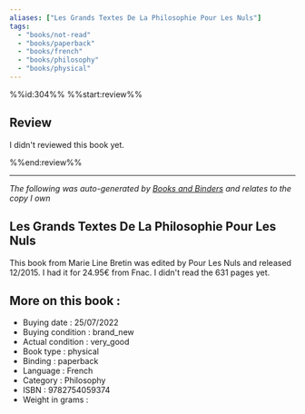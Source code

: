 ```yaml
---
aliases: ["Les Grands Textes De La Philosophie Pour Les Nuls"] 
tags: 
  - "books/not-read" 
  - "books/paperback" 
  - "books/french"
  - "books/philosophy"
  - "books/physical"
---
```

%%id:304%%
%%start:review%%
## Review
I didn't reviewed this book yet. 

%%end:review%%

---
_The following was auto-generated by [Books and Binders](Books%20and%20Binders.md) and relates to the copy I own_
## Les Grands Textes De La Philosophie Pour Les Nuls
This book from Marie Line Bretin was edited by Pour Les Nuls and released 12/2015. I had it for 24.95€ from Fnac. I didn't read the 631 pages yet.

## More on this book :
- Buying date : 25/07/2022
- Buying condition : brand_new
- Actual condition : very_good
- Book type : physical
- Binding : paperback
- Language : French
- Category : Philosophy
- ISBN : 9782754059374
- Weight in grams : 

